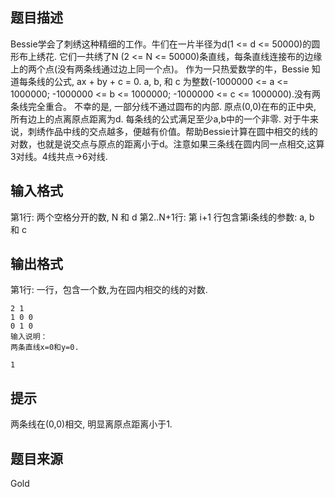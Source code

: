 


## 题目描述
Bessie学会了刺绣这种精细的工作。牛们在一片半径为d(1 <= d <= 50000)的圆形布上绣花. 它们一共绣了N (2 <= N <= 50000)条直线，每条直线连接布的边缘上的两个点(没有两条线通过边上同一个点)。 作为一只热爱数学的牛，Bessie 知道每条线的公式, ax + by + c = 0. a, b, 和 c 为整数(-1000000 <= a <= 1000000; -1000000 <= b <= 1000000; -1000000 <= c <= 1000000).没有两条线完全重合。 不幸的是, 一部分线不通过圆布的内部. 原点(0,0)在布的正中央, 所有边上的点离原点距离为d. 每条线的公式满足至少a,b中的一个非零. 对于牛来说，刺绣作品中线的交点越多，便越有价值。帮助Bessie计算在圆中相交的线的对数，也就是说交点与原点的距离小于d。注意如果三条线在圆内同一点相交,这算3对线。4线共点->6对线. 
## 输入格式
第1行: 两个空格分开的数, N 和 d 第2..N+1行: 第 i+1 行包含第i条线的参数: a, b 和 c 
## 输出格式
第1行: 一行，包含一个数,为在园内相交的线的对数. 

```input1
2 1
1 0 0
0 1 0
输入说明：
两条直线x=0和y=0.

```

```output1
1
```

## 提示
两条线在(0,0)相交, 明显离原点距离小于1. 
## 题目来源
Gold


